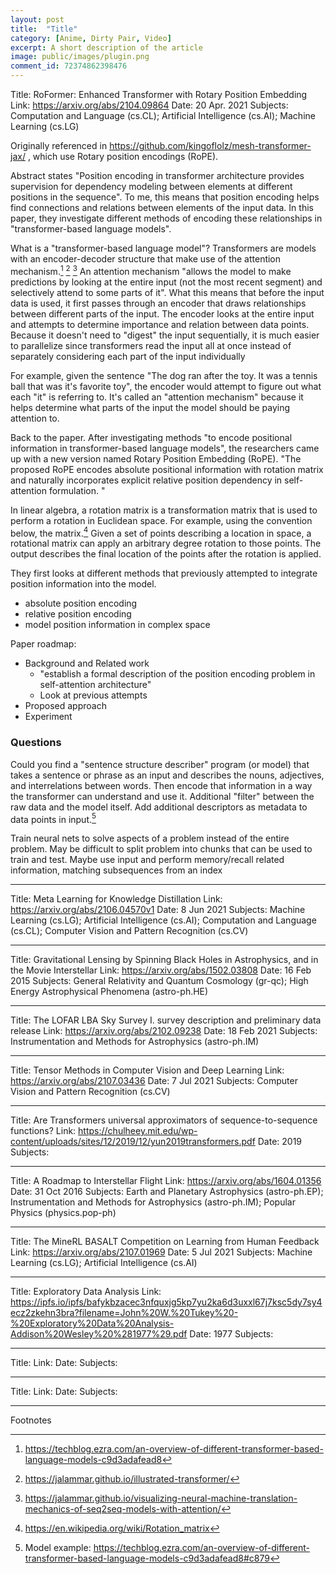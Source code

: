 ```yaml
---
layout: post
title:	"Title"
category: [Anime, Dirty Pair, Video]
excerpt: A short description of the article
image: public/images/plugin.png
comment_id: 72374862398476
---
```



Title: RoFormer: Enhanced Transformer with Rotary Position Embedding
Link: https://arxiv.org/abs/2104.09864
Date: 20 Apr. 2021
Subjects:  	Computation and Language (cs.CL); Artificial Intelligence (cs.AI); Machine Learning (cs.LG)

Originally referenced in https://github.com/kingoflolz/mesh-transformer-jax/ , which use Rotary position encodings (RoPE).

Abstract states "Position encoding in transformer architecture provides supervision for dependency modeling between elements at different positions in the sequence".
To me, this means that position encoding helps find connections and relations between elements of the input data.
In this paper, they investigate different methods of encoding these relationships in "transformer-based language models".

What is a "transformer-based language model"?
Transformers are models with an encoder-decoder structure that make use of the attention mechanism.[^transformer1] [^transformer2] [^transformer3]
An attention mechanism "allows the model to make predictions by looking at the entire input (not the most recent segment) and selectively attend to some parts of it".
What this means that before the input data is used, it first passes through an encoder that draws relationships between different parts of the input.
The encoder looks at the entire input and attempts to determine importance and relation between data points.
Because it doesn't need to "digest" the input sequentially, it is much easier to parallelize since transformers read the input all at once instead of separately considering each part of the input individually

For example, given the sentence "The dog ran after the toy.  It was a tennis ball that was it's favorite toy", the encoder would attempt to figure out what each "it" is referring to.
It's called an "attention mechanism" because it helps determine what parts of the input the model should be paying attention to.

Back to the paper.
After investigating methods "to encode positional information in transformer-based language models", the researchers came up with a new version named Rotary Position Embedding (RoPE).
"The proposed RoPE encodes absolute positional information with rotation matrix and naturally incorporates explicit relative position dependency in self-attention formulation. "

In linear algebra, a rotation matrix is a transformation matrix that is used to perform a rotation in Euclidean space. For example, using the convention below, the matrix.[^rotmat]
Given a set of points describing a location in space, a rotational matrix can apply an arbitrary degree rotation to those points.
The output describes the final location of the points after the rotation is applied.


They first looks at different methods that previously attempted to integrate position information into the model.

* absolute position encoding
* relative position encoding
* model position information in complex space

Paper roadmap:
* Background and Related work
  * "establish a formal description of the position encoding problem in self-attention architecture"
  * Look at previous attempts
* Proposed approach
* Experiment

### Questions

Could you find a "sentence structure describer" program (or model) that takes a sentence or phrase as an input and describes the nouns, adjectives, and interrelations between words.
Then encode that information in a way the transformer can understand and use it.
Additional "filter" between the raw data and the model itself.
Add additional descriptors as metadata to data points in input.[^modex]

Train neural nets to solve aspects of a problem instead of the entire problem.
May be difficult to split problem into chunks that can be used to train and test.
Maybe use input and perform memory/recall related information, matching subsequences from an index

---

Title: Meta Learning for Knowledge Distillation
Link: https://arxiv.org/abs/2106.04570v1
Date: 8 Jun 2021
Subjects: Machine Learning (cs.LG); Artificial Intelligence (cs.AI); Computation and Language (cs.CL); Computer Vision and Pattern Recognition (cs.CV)

---

Title: Gravitational Lensing by Spinning Black Holes in Astrophysics, and in the Movie Interstellar
Link: https://arxiv.org/abs/1502.03808
Date: 16 Feb 2015
Subjects:  	General Relativity and Quantum Cosmology (gr-qc); High Energy Astrophysical Phenomena (astro-ph.HE)

---

Title: The LOFAR LBA Sky Survey I. survey description and preliminary data release
Link: https://arxiv.org/abs/2102.09238
Date: 18 Feb 2021
Subjects:  	Instrumentation and Methods for Astrophysics (astro-ph.IM)

---

Title: Tensor Methods in Computer Vision and Deep Learning
Link: https://arxiv.org/abs/2107.03436
Date: 7 Jul 2021
Subjects:  	Computer Vision and Pattern Recognition (cs.CV)

---

Title: Are Transformers universal approximators of sequence-to-sequence functions?
Link: https://chulheey.mit.edu/wp-content/uploads/sites/12/2019/12/yun2019transformers.pdf
Date: 2019
Subjects: 

---

Title: A Roadmap to Interstellar Flight
Link: https://arxiv.org/abs/1604.01356
Date: 31 Oct 2016
Subjects: Earth and Planetary Astrophysics (astro-ph.EP); Instrumentation and Methods for Astrophysics (astro-ph.IM); Popular Physics (physics.pop-ph)

---

Title: The MineRL BASALT Competition on Learning from Human Feedback
Link: https://arxiv.org/abs/2107.01969
Date: 5 Jul 2021
Subjects: Machine Learning (cs.LG); Artificial Intelligence (cs.AI)

---

Title: Exploratory Data Analysis
Link: https://ipfs.io/ipfs/bafykbzacec3nfquxjg5kp7yu2ka6d3uxxl67j7ksc5dy7sy4ecz2zkehn3bra?filename=John%20W.%20Tukey%20-%20Exploratory%20Data%20Analysis-Addison%20Wesley%20%281977%29.pdf
Date: 1977
Subjects: 

---

Title: 
Link: 
Date: 
Subjects: 

---

Title: 
Link: 
Date: 
Subjects: 

---

Footnotes

[^transformer1]: https://techblog.ezra.com/an-overview-of-different-transformer-based-language-models-c9d3adafead8
[^transformer2]: https://jalammar.github.io/illustrated-transformer/
[^transformer3]: https://jalammar.github.io/visualizing-neural-machine-translation-mechanics-of-seq2seq-models-with-attention/
[^rotmat]: https://en.wikipedia.org/wiki/Rotation_matrix
[^modex]: Model example: https://techblog.ezra.com/an-overview-of-different-transformer-based-language-models-c9d3adafead8#c879